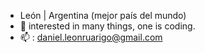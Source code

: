 -  León | Argentina (mejor país del mundo)
- 👀 interested in many things, one is coding.
- 📫 : daniel.leonruarigo@gmail.com
